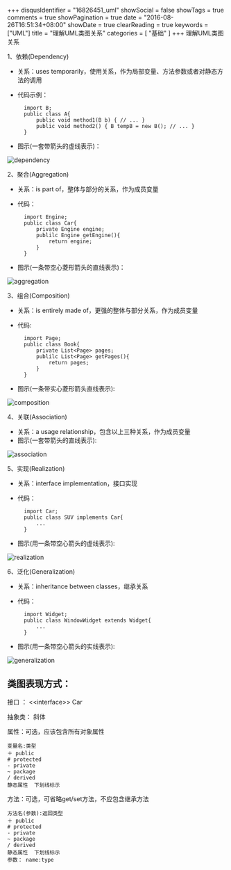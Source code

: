 +++
disqusIdentifier = "16826451_uml"
showSocial = false
showTags = true
comments = true
showPagination = true
date = "2016-08-26T16:51:34+08:00"
showDate = true
clearReading = true
keywords = ["UML"]
title = "理解UML类图关系"
categories = [ "基础" ]
+++
理解UML类图关系

1、依赖(Dependency)

- 关系：uses temporarily，使用关系，作为局部变量、方法参数或者对静态方法的调用
- 代码示例：

        import B;
        public class A{
            public void method1(B b) { // ... }
            public void method2() { B tempB = new B(); // ... }
        }
- 图示(一套带箭头的虚线表示)：

![dependency](/images/dependency.png)

2、聚合(Aggregation)

- 关系：is part of，整体与部分的关系，作为成员变量
- 代码：

        import Engine;
        public class Car{
        	private Engine engine;
        	publilc Engine getEngine(){
        		return engine;
        	}
        }
- 图示(一条带空心菱形箭头的直线表示)：

![aggregation](/images/agg.png)

3、组合(Composition)

- 关系：is entirely made of，更强的整体与部分关系，作为成员变量
- 代码:

        import Page;
        public class Book{
        	private List<Page> pages;
        	publilc List<Page> getPages(){
        		return pages;
        	}
        }
- 图示(一条带实心菱形箭头直线表示):

![composition](/images/compose.png)

4、关联(Association)

- 关系：a usage relationship，包含以上三种关系，作为成员变量
- 图示(一套带箭头的直线表示):

![association](/images/associate.png)

5、实现(Realization)

- 关系：interface implementation，接口实现
- 代码：

		import Car;
		public class SUV implements Car{
			...
		}
- 图示(用一条带空心箭头的虚线表示):

![realization](/images/realization.png)

6、泛化(Generalization)

- 关系：inheritance between classes，继承关系
- 代码：
		
		import Widget;
		public class WindowWidget extends Widget{
			...
		}
- 图示(用一条带空心箭头的实线表示):

![generalization](/images/gen.png)


## 类图表现方式：

接口 ： \<\<interface\>\> Car

抽象类： 斜体

属性：可选，应该包含所有对象属性

	变量名:类型
	＋ public
	# protected
	- private
	~ package
	/ derived
	静态属性  下划线标示

方法：可选，可省略get/set方法，不应包含继承方法

	方法名(参数):返回类型
	＋ public
	# protected
	- private
	~ package
	/ derived
	静态属性  下划线标示
	参数： name:type

